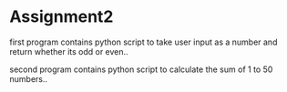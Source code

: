 # Assignment2
first program contains python script to take user input as a number and return whether its odd or even..


second program contains python script to calculate the sum of 1 to 50 numbers..

